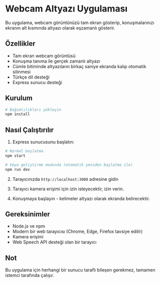 # Webcam Altyazı Uygulaması

Bu uygulama, webcam görüntünüzü tam ekran gösterip, konuşmalarınızı ekranın alt kısmında altyazı olarak eşzamanlı gösterir.

## Özellikler

- Tam ekran webcam görüntüsü
- Konuşma tanıma ile gerçek zamanlı altyazı
- Cümle bitiminde altyazıların birkaç saniye ekranda kalıp otomatik silinmesi
- Türkçe dil desteği
- Express sunucu desteği

## Kurulum

```bash
# Bağımlılıkları yükleyin
npm install
```

## Nasıl Çalıştırılır

1. Express sunucusunu başlatın:

```bash
# Normal başlatma
npm start

# Veya geliştirme modunda (otomatik yeniden başlatma ile)
npm run dev
```

2. Tarayıcınızda `http://localhost:3000` adresine gidin

3. Tarayıcı kamera erişimi için izin isteyecektir, izin verin.

4. Konuşmaya başlayın - kelimeler altyazı olarak ekranda belirecektir.

## Gereksinimler

- Node.js ve npm
- Modern bir web tarayıcısı (Chrome, Edge, Firefox tavsiye edilir)
- Kamera erişimi
- Web Speech API desteği olan bir tarayıcı

## Not

Bu uygulama için herhangi bir sunucu taraflı bileşen gerekmez, tamamen istemci tarafında çalışır. 